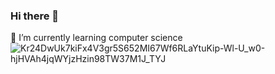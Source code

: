 ### Hi there 👋
🌱 I’m currently learning computer science 
![Kr24DwUk7kiFx4V3gr5S652MI67Wf6RLaYtuKip-Wl-U_w0-hjHVAh4jqWYjzHzin98TW37M1J_TYJ](https://user-images.githubusercontent.com/94930553/151575516-fa3a5314-1db9-4f56-b2dc-55bce31f0e5c.gif)

<!--
**HassanAbdelshafy21/HassanAbdelshafy21** is a ✨ _special_ ✨ repository because its `README.md` (this file) appears on your GitHub profile.

Here are some ideas to get you started:

- 🔭 I’m currently working on ...
🌱 I’m currently learning ...
- 👯 I’m looking to collaborate on ...
- 🤔 I’m looking for help with ...
- 💬 Ask me about ...
- 📫 How to reach me: ...
- 😄 Pronouns: ...
- ⚡ Fun fact: ...
-->
